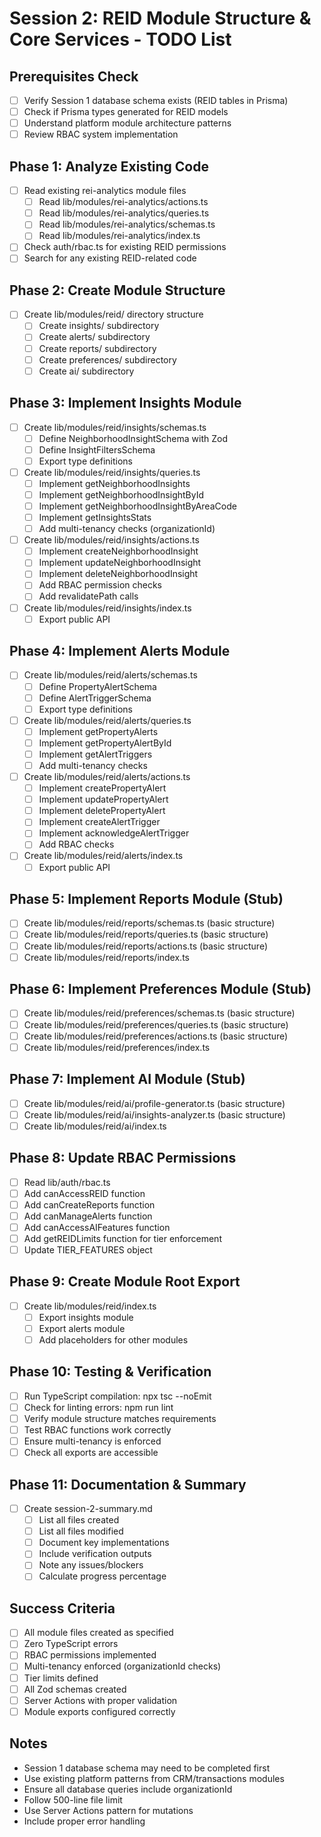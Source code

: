 # Session 2: REID Module Structure & Core Services - TODO List

## Prerequisites Check
- [ ] Verify Session 1 database schema exists (REID tables in Prisma)
- [ ] Check if Prisma types generated for REID models
- [ ] Understand platform module architecture patterns
- [ ] Review RBAC system implementation

## Phase 1: Analyze Existing Code
- [ ] Read existing rei-analytics module files
  - [ ] Read lib/modules/rei-analytics/actions.ts
  - [ ] Read lib/modules/rei-analytics/queries.ts
  - [ ] Read lib/modules/rei-analytics/schemas.ts
  - [ ] Read lib/modules/rei-analytics/index.ts
- [ ] Check auth/rbac.ts for existing REID permissions
- [ ] Search for any existing REID-related code

## Phase 2: Create Module Structure
- [ ] Create lib/modules/reid/ directory structure
  - [ ] Create insights/ subdirectory
  - [ ] Create alerts/ subdirectory
  - [ ] Create reports/ subdirectory
  - [ ] Create preferences/ subdirectory
  - [ ] Create ai/ subdirectory

## Phase 3: Implement Insights Module
- [ ] Create lib/modules/reid/insights/schemas.ts
  - [ ] Define NeighborhoodInsightSchema with Zod
  - [ ] Define InsightFiltersSchema
  - [ ] Export type definitions
- [ ] Create lib/modules/reid/insights/queries.ts
  - [ ] Implement getNeighborhoodInsights
  - [ ] Implement getNeighborhoodInsightById
  - [ ] Implement getNeighborhoodInsightByAreaCode
  - [ ] Implement getInsightsStats
  - [ ] Add multi-tenancy checks (organizationId)
- [ ] Create lib/modules/reid/insights/actions.ts
  - [ ] Implement createNeighborhoodInsight
  - [ ] Implement updateNeighborhoodInsight
  - [ ] Implement deleteNeighborhoodInsight
  - [ ] Add RBAC permission checks
  - [ ] Add revalidatePath calls
- [ ] Create lib/modules/reid/insights/index.ts
  - [ ] Export public API

## Phase 4: Implement Alerts Module
- [ ] Create lib/modules/reid/alerts/schemas.ts
  - [ ] Define PropertyAlertSchema
  - [ ] Define AlertTriggerSchema
  - [ ] Export type definitions
- [ ] Create lib/modules/reid/alerts/queries.ts
  - [ ] Implement getPropertyAlerts
  - [ ] Implement getPropertyAlertById
  - [ ] Implement getAlertTriggers
  - [ ] Add multi-tenancy checks
- [ ] Create lib/modules/reid/alerts/actions.ts
  - [ ] Implement createPropertyAlert
  - [ ] Implement updatePropertyAlert
  - [ ] Implement deletePropertyAlert
  - [ ] Implement createAlertTrigger
  - [ ] Implement acknowledgeAlertTrigger
  - [ ] Add RBAC checks
- [ ] Create lib/modules/reid/alerts/index.ts
  - [ ] Export public API

## Phase 5: Implement Reports Module (Stub)
- [ ] Create lib/modules/reid/reports/schemas.ts (basic structure)
- [ ] Create lib/modules/reid/reports/queries.ts (basic structure)
- [ ] Create lib/modules/reid/reports/actions.ts (basic structure)
- [ ] Create lib/modules/reid/reports/index.ts

## Phase 6: Implement Preferences Module (Stub)
- [ ] Create lib/modules/reid/preferences/schemas.ts (basic structure)
- [ ] Create lib/modules/reid/preferences/queries.ts (basic structure)
- [ ] Create lib/modules/reid/preferences/actions.ts (basic structure)
- [ ] Create lib/modules/reid/preferences/index.ts

## Phase 7: Implement AI Module (Stub)
- [ ] Create lib/modules/reid/ai/profile-generator.ts (basic structure)
- [ ] Create lib/modules/reid/ai/insights-analyzer.ts (basic structure)
- [ ] Create lib/modules/reid/ai/index.ts

## Phase 8: Update RBAC Permissions
- [ ] Read lib/auth/rbac.ts
- [ ] Add canAccessREID function
- [ ] Add canCreateReports function
- [ ] Add canManageAlerts function
- [ ] Add canAccessAIFeatures function
- [ ] Add getREIDLimits function for tier enforcement
- [ ] Update TIER_FEATURES object

## Phase 9: Create Module Root Export
- [ ] Create lib/modules/reid/index.ts
  - [ ] Export insights module
  - [ ] Export alerts module
  - [ ] Add placeholders for other modules

## Phase 10: Testing & Verification
- [ ] Run TypeScript compilation: npx tsc --noEmit
- [ ] Check for linting errors: npm run lint
- [ ] Verify module structure matches requirements
- [ ] Test RBAC functions work correctly
- [ ] Ensure multi-tenancy is enforced
- [ ] Check all exports are accessible

## Phase 11: Documentation & Summary
- [ ] Create session-2-summary.md
  - [ ] List all files created
  - [ ] List all files modified
  - [ ] Document key implementations
  - [ ] Include verification outputs
  - [ ] Note any issues/blockers
  - [ ] Calculate progress percentage

## Success Criteria
- [ ] All module files created as specified
- [ ] Zero TypeScript errors
- [ ] RBAC permissions implemented
- [ ] Multi-tenancy enforced (organizationId checks)
- [ ] Tier limits defined
- [ ] All Zod schemas created
- [ ] Server Actions with proper validation
- [ ] Module exports configured correctly

## Notes
- Session 1 database schema may need to be completed first
- Use existing platform patterns from CRM/transactions modules
- Ensure all database queries include organizationId
- Follow 500-line file limit
- Use Server Actions pattern for mutations
- Include proper error handling